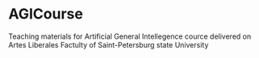 # AGICourse
Teaching materials for Artificial General Intellegence cource delivered on Artes Liberales Factulty of Saint-Petersburg state University
